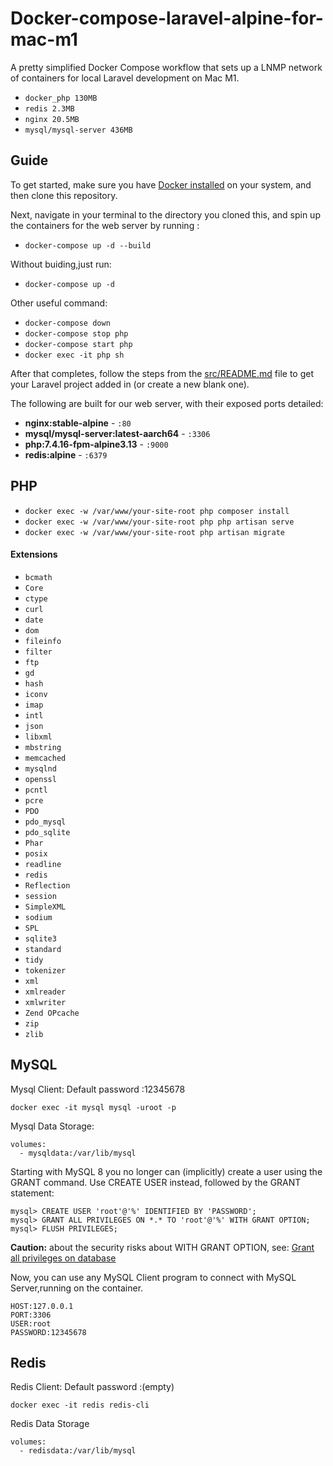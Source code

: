 # Docker-compose-laravel-alpine-for-mac-m1
A pretty simplified Docker Compose workflow that sets up a LNMP network of containers for local Laravel development on Mac M1.

- `docker_php 130MB`
- `redis 2.3MB`
- `nginx 20.5MB`
- `mysql/mysql-server 436MB`

## Guide

To get started, make sure you have [Docker installed](https://docs.docker.com/docker-for-mac/install/) on your system, and then clone this repository.

Next, navigate in your terminal to the directory you cloned this, and spin up the containers for the web server by running :
- `docker-compose up -d --build`

Without buiding,just run:
- `docker-compose up -d`

Other useful command:
- `docker-compose down`
- `docker-compose stop php`
- `docker-compose start php`
- `docker exec -it php sh`

After that completes, follow the steps from the [src/README.md](src/README.md) file to get your Laravel project added in (or create a new blank one).

The following are built for our web server, with their exposed ports detailed:

- **nginx:stable-alpine** - `:80`
- **mysql/mysql-server:latest-aarch64** - `:3306`
- **php:7.4.16-fpm-alpine3.13** - `:9000`
- **redis:alpine** - `:6379`

## PHP 

- `docker exec -w /var/www/your-site-root php composer install`
- `docker exec -w /var/www/your-site-root php php artisan serve`
- `docker exec -w /var/www/your-site-root php artisan migrate` 
  
#### Extensions

- `bcmath`
- `Core`
- `ctype`
- `curl`
- `date`
- `dom`
- `fileinfo`
- `filter`
- `ftp`
- `gd`
- `hash`
- `iconv`
- `imap`
- `intl`
- `json`
- `libxml`
- `mbstring`
- `memcached`
- `mysqlnd`
- `openssl`
- `pcntl`
- `pcre`
- `PDO`
- `pdo_mysql`
- `pdo_sqlite`
- `Phar`
- `posix`
- `readline`
- `redis`
- `Reflection`
- `session`
- `SimpleXML`
- `sodium`
- `SPL`
- `sqlite3`
- `standard`
- `tidy`
- `tokenizer`
- `xml`
- `xmlreader`
- `xmlwriter`
- `Zend OPcache`
- `zip`
- `zlib`

## MySQL
Mysql Client: Default password :12345678 
```
docker exec -it mysql mysql -uroot -p
```
Mysql Data Storage:
```
volumes:
  - mysqldata:/var/lib/mysql     
```

Starting with MySQL 8 you no longer can (implicitly) create a user using the GRANT command. Use CREATE USER instead, followed by the GRANT statement:

```
mysql> CREATE USER 'root'@'%' IDENTIFIED BY 'PASSWORD';
mysql> GRANT ALL PRIVILEGES ON *.* TO 'root'@'%' WITH GRANT OPTION;
mysql> FLUSH PRIVILEGES;
```
**Caution:** about the security risks about WITH GRANT OPTION, see:
[Grant all privileges on database](https://dev.mysql.com/doc/refman/8.0/en/privileges-provided.html#priv_all)

Now, you can use any MySQL Client program to connect with MySQL Server,running on the container.
```
HOST:127.0.0.1
PORT:3306
USER:root
PASSWORD:12345678 
```

## Redis
Redis Client: Default password :(empty) 
```
docker exec -it redis redis-cli
```
Redis Data Storage
```
volumes:
  - redisdata:/var/lib/mysql     
```

